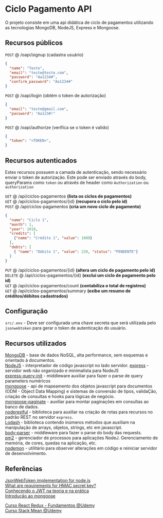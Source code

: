 # Ciclo Pagamento API

O projeto consiste em uma api didática de ciclo de pagamentos utilizando as tecnologias MongoDB, NodeJS, Express e Mongoose.

## Recursos públicos

`POST` @ /oapi/signup  (cadastra usuário)

```json
{
  "name": "Teste",
  "email": "teste@teste.com",
  "password": "Aa1234#",
  "confirm_password": "Aa1234#"
}
```

`POST` @ /oapi/login  (obtém o token de autorização)

```json
{
  "email": "teste@gmail.com",
  "password": "Aa123#!"
}
```

`POST` @ /oapi/authorize  (verifica se o token é valido)

```json
{
  "token": "<TOKEN>",
}
```

## Recursos autenticados

Estes recursos possuem a camada de autenticação, sendo necessário enviar o token de autorização. Este pode ser enviado através do body, queryParams como `token` ou através de header como `Authorization` ou  `authorization`

`GET` @ /api/ciclos-pagamentos  **(lista os ciclos de pagamentos)**  
`GET` @ /api/ciclos-pagamentos/{id}  **(recupera o ciclo pelo id)**  
`POST` @ /api/ciclos-pagamentos  **(cria um novo ciclo de pagamento)**  

```json
{
  "name": "Ciclo 1",
  "month": 1,
  "year": 2018,
  "credits": [
    {"name": "Crédito 1", "value": 1000}
  ],
  "debts": [
    { "name": "Débito 1", "value": 220, "status": "PENDENTE"}
  ]
}
```

`PUT` @ /api/ciclos-pagamentos/{id}  **(altera um ciclo de pagamento pelo id)**  
`DELETE` @ /api/ciclos-pagamentos/{id}  **(exclui um ciclo de pagamento pelo id)**  
`GET` @ /api/ciclos-pagamentos/count  **(contabiliza o total de registros)**  
`GET` @ /api/ciclos-pagamentos/summary  **(exibe um resumo de créditos/débitos cadastrados)**

## Configuração

`src/.env` - Deve ser configurada uma chave secreta que será utilizada pelo `jsonwebtoken` para gerar o token de autenticação do usuário.

## Recursos utilizados

[MongoDB](https://docs.mongodb.com/) - base de dados NoSQL, alta performance, sem esquemas e orientado à documentos.  
[NodeJS](https://nodejs.org/en/docs/) - interpretador de código javascript no lado servidor.
[express](http://expressjs.com/en/4x/api.html) - servidor web não organizado e minimalista para NodeJS  
[express-query-init](https://www.npmjs.com/package/express-query-int) - middleware auxiliar para fazer o parse de query parameters numéricos  
[mongoose](http://mongoosejs.com/docs/guide.html) - api de mapeamento dos objetos javascript para documentos (ODM - Object Data Mapping) e sistemas de conversão de tipos, validaÇão, criação de consultas e hooks para lógicas de negócio.  
[mongoose-paginate](https://github.com/edwardhotchkiss/mongoose-paginate) - auxiliar para montar paginações em consultas ao banco de dados.  
[noderestful](https://github.com/baugarten/node-restful) - biblioteca para auxiliar na criação de rotas para recursos no padrão REST no servidor `express`.  
[Lodash](https://lodash.com/docs/) - biblioteca contendo inúmeros métodos que auxiliam na manipulação de arrays, objetos, strings, etc em javascript.  
[body-parser](https://github.com/expressjs/body-parser) - middleware para fazer o parse do body das requests.  
[pm2](http://pm2.keymetrics.io/) - gerenciador de processos para aplicações NodeJ. Gerenciamento de memória, de cores, quedas na aplicação, etc.  
[nodemon](https://github.com/remy/nodemon) - utilitário para observer alterações em código e reiniciar servidor de desenvolvimento.

## Referências

[JsonWebToken implementation for node.js](https://github.com/auth0/node-jsonwebtoken)  
[What are requirements for HMAC secret key?](https://security.stackexchange.com/questions/95972/what-are-requirements-for-hmac-secret-key)  
[Conhecendo o JWT na teoria e na prática](https://imasters.com.br/desenvolvimento/json-web-token-conhecendo-o-jwt-na-teoria-e-na-pratica/?trace=1519021197&source=single)  
[Introdução ao mongoose](http://nodebr.com/nodejs-e-mongodb-introducao-ao-mongoose/)  

[Curso React Redux - Fundamentos @Udemy](https://www.udemy.com/react-redux-pt)  
[Curso Stack Mean @Udemy](https://www.udemy.com/mean-primeira-aplicacao-do-zero)